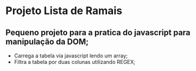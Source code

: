 # Projeto Lista de Ramais

## Pequeno projeto para a pratica do javascript para manipulação da DOM;
- Carrega a tabela via javascript lendo um array;
- Filtra a tabela por duas colunas utilizando REGEX;
